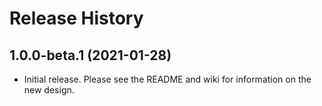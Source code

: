 # Release History

## 1.0.0-beta.1 (2021-01-28)

- Initial release. Please see the README and wiki for information on the new design.
